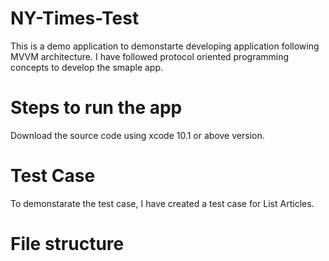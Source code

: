 # NY-Times-Test
  This is a demo application to demonstarte developing application following MVVM architecture. I have followed protocol oriented programming concepts to develop the smaple app.

# Steps to run the app
  Download the source code using xcode 10.1 or above version. 

# Test Case
  To demonstarate the test case, I have created a test case for List Articles.

# File structure

